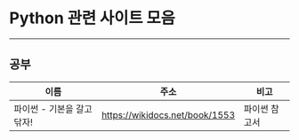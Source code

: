 # Python 관련 사이트 모음
* * *   
## 공부
|이름|주소|비고|
|---|---------------------|-----|
|파이썬 - 기본을 갈고 닦자!|https://wikidocs.net/book/1553|파이썬 참고서|
